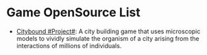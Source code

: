 # Game OpenSource List

- [Citybound #Project#](https://aeplay.org/citybound): A city building game that uses microscopic models to vividly simulate the organism of a city arising from the interactions of millions of individuals.
